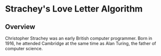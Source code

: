 # Strachey's Love Letter Algorithm

## Overview

Christopher Strachey was an early British computer programmer. Born in 1916, he attended Cambridge at the same time as Alan Turing, the father of computer science.
